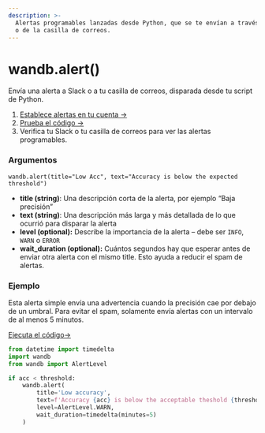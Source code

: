 ```yaml
---
description: >-
  Alertas programables lanzadas desde Python, que se te envían a través de Slack
  o de la casilla de correos.
---
```


# wandb.alert\(\)

Envía una alerta a Slack o a tu casilla de correos, disparada desde tu script de Python.

1.   [Establece alertas en tu cuenta →](https://docs.wandb.ai/app/features/alerts)
2.  [Prueba el código →](http://tiny.cc/wb-alerts)
3. Verifica tu Slack o tu casilla de correos para ver las alertas programables.

###  Argumentos

`wandb.alert(title="Low Acc", text="Accuracy is below the expected threshold")`

* **title \(string\)**: Una descripción corta de la alerta, por ejemplo “Baja precisión”
* **text \(string\)**: Una descripción más larga y más detallada de lo que ocurrió para disparar la alerta
* **level \(optional\):** Describe la importancia de la alerta – debe ser `INFO`, `WARN` o `ERROR`
* **wait\_duration \(optional\):** Cuántos segundos hay que esperar antes de enviar otra alerta con el mismo title. Esto ayuda a reducir el spam de alertas.

###  Ejemplo

 Esta alerta simple envía una advertencia cuando la precisión cae por debajo de un umbral. Para evitar el spam, solamente envía alertas con un intervalo de al menos 5 minutos.

 [Ejecuta](http://tiny.cc/wb-alerts)[ el código→](http://tiny.cc/wb-alerts)

```python
from datetime import timedelta
import wandb
from wandb import AlertLevel

if acc < threshold:
    wandb.alert(
        title='Low accuracy', 
        text=f'Accuracy {acc} is below the acceptable theshold {threshold}',
        level=AlertLevel.WARN,
        wait_duration=timedelta(minutes=5)
    )
```

